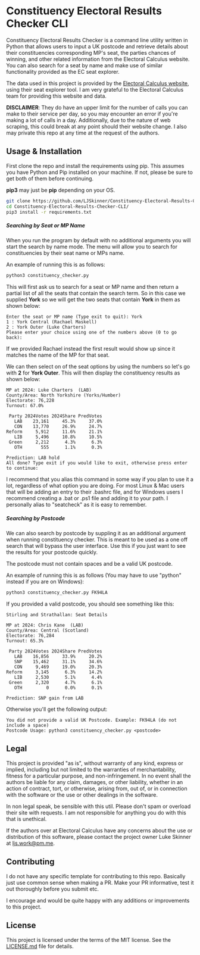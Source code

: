 # Constituency Electoral Results Checker CLI

Constituency Electoral Results Checker is a command line utility written in Python that allows users to input a UK postcode and retrieve details about their constituencies corresponding MP's seat, the parties chances of winning, and other related information from the Electoral Calculus website. You can also search for a seat by name and make use of  similar functionality provided as the EC seat explorer. 

The data used in this project is provided by the [Electoral Calculus website](https://www.electoralcalculus.co.uk/newseatlookup.html), using their seat explorer tool. I am very grateful to the Electoral Calculus team for providing this website and data. 

**DISCLAIMER**: They do have an upper limit for the number of calls you can make to their service per day, so you may encounter an error if you're making a lot of calls in a day. Additionally, due to the nature of web scraping, this could break at any point should their website change. I also may private this repo at any time at the request of the authors.

## Usage & Installation
First clone the repo and install the requirements using pip. This assumes you have Python and Pip installed on your machine. If not, please be sure to get both of them before continuing.

**pip3** may just be **pip** depending on your OS.

```bash
git clone https://github.com/LJSkinner/Constituency-Electoral-Results-Checker-CLI.git
cd Constituency-Electoral-Results-Checker-CLI/
pip3 install -r requirements.txt
```

##### Searching by Seat or MP Name
When you run the program by default with no additional arguments you will start the search by name mode. The menu will allow you to search for constituencies by their seat name or MPs name. 

An example of running this is as follows:
```bash
python3 constituency_checker.py 
```

This will first ask us to search for a seat or MP name and then return a partial list of all the seats that contain the search term. So in this case we supplied **York** so we will get the two seats that contain **York** in them as shown below:
```
Enter the seat or MP name (Type exit to quit): York
1 : York Central (Rachael Maskell)
2 : York Outer (Luke Charters)
Please enter your choice using one of the numbers above (0 to go back): 
```
If we provided Rachael instead the first result would show up since it matches the name of the MP for that seat.

We can then select on of the seat options by using the numbers so let's go with **2** for **York Outer**. This will then display the constituency results as shown below:
```
MP at 2024: Luke Charters  (LAB) 
County/Area: North Yorkshire (Yorks/Humber) 
Electorate: 76,228 
Turnout: 67.0% 

 Party 2024Votes 2024Share PredVotes
   LAB    23,161     45.3%     37.0%
   CON    13,770     26.9%     24.7%
Reform     5,912     11.6%     21.1%
   LIB     5,496     10.8%     10.5%
 Green     2,212      4.3%      6.3%
   OTH       555      1.1%      0.3%

Prediction: LAB hold
All done? Type exit if you would like to exit, otherwise press enter to continue:
```



I recommend that you alias this command in some way if you plan to use it a lot, regardless of what option you are doing. For most Linux & Mac users that will be adding an entry to their .bashrc file, and for Windows users I recommend creating a .bat or .ps1 file and adding it to your path. I personally alias to "seatcheck" as it is easy to remember. 

##### Searching by Postcode
We can also search by postcode by suppling it as an additional argument when running constituency checker. This is meant to be used as a one off search that will bypass the user interface. Use this if you just want to see the results for your postcode quickly.

The postcode must not contain spaces and be a valid UK postcode. 

An example of running this is as follows (You may have to use "python" instead if you are on Windows):
```bash
python3 constituency_checker.py FK94LA
```

If you provided a valid postcode, you should see something like this:
```
Stirling and Strathallan: Seat Details

MP at 2024: Chris Kane  (LAB) 
County/Area: Central (Scotland) 
Electorate: 76,284 
Turnout: 65.3% 

 Party 2024Votes 2024Share PredVotes
   LAB    16,856     33.9%     20.2%
   SNP    15,462     31.1%     34.6%
   CON     9,469     19.0%     20.3%
Reform     3,145      6.3%     14.2%
   LIB     2,530      5.1%      4.4%
 Green     2,320      4.7%      6.1%
   OTH         0      0.0%      0.1%

Prediction: SNP gain from LAB

```
Otherwise you'll get the following output:
```
You did not provide a valid UK Postcode. Example: FK94LA (do not include a space)
Postcode Usage: python3 constituency_checker.py <postcode>
```

## Legal

This project is provided "as is", without warranty of any kind, express or implied, including but not limited to the warranties of merchantability, fitness for a particular purpose, and non-infringement. In no event shall the authors be liable for any claim, damages, or other liability, whether in an action of contract, tort, or otherwise, arising from, out of, or in connection with the software or the use or other dealings in the software.

In non legal speak, be sensible with this util. Please don't spam or overload their site with requests. I am not responsible for anything you do with this that is unethical. 

If the authors over at Electoral Calculus have any concerns about the use or distribution of this software, please contact the project owner Luke Skinner at ljs.work@pm.me.

## Contributing
I do not have any specific template for contributing to this repo. Basically just use common sense when making a PR. Make your PR informative, test it out thoroughly before you submit etc.

I encourage and would be quite happy with any additions or improvements to this project.

## License

This project is licensed under the terms of the MIT license. See the [LICENSE.md](LICENSE.md) file for details.
